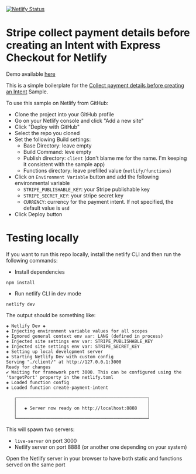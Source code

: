 [![Netlify Status](https://api.netlify.com/api/v1/badges/fa16d4e4-5f71-4b4f-a386-8907b54d64e9/deploy-status)](https://app.netlify.com/sites/stripe-netlify-accept-a-payment-defer/deploys)

# Stripe collect payment details before creating an Intent with Express Checkout for Netlify 

Demo available [here](https://stripe-netlify-accept-a-payment-defer.netlify.app/)

This is a simple boilerplate for the [Collect payment details before creating an Intent](https://stripe.com/docs/payments/accept-a-payment-deferred) Sample. 

To use this sample on Netlify from GitHub: 
* Clone the project into your GitHub profile
* Go on your Netlify console and click "Add a new site"
* Click "Deploy with GitHub"
* Select the repo you cloned
* Set the following Build settings:
  * Base Directory: leave empty
  * Build Command: leve empty
  * Publish directory: `client` (don't blame me for the name. I'm keeping it consistent with the sample app)
  * Functions directory: leave prefilled value (`netlify/functions`)
* Click on `Environment Variable` button and add the following environmental variable
  * `STRIPE_PUBLISHABLE_KEY`: your Stripe publishable key
  * `STRIPE_SECRET_KEY`: your stripe secret key
  * `CURRENCY`: currency for the payment intent. If not specified, the default value is `usd`
* Click Deploy button

# Testing locally 

If you want to run this repo locally, install the netlify CLI and then run the following commands: 
* Install dependencies 
```
npm install
```
* Run netlify CLI in dev mode 
```
netlify dev 
```

The output should be something like: 

```
◈ Netlify Dev ◈
◈ Injecting environment variable values for all scopes
◈ Ignored general context env var: LANG (defined in process)
◈ Injected site settings env var: STRIPE_PUBLISHABLE_KEY
◈ Injected site settings env var: STRIPE_SECRET_KEY
◈ Setting up local development server
◈ Starting Netlify Dev with custom config
Serving "./client/" at http://127.0.0.1:3000
Ready for changes
✔ Waiting for framework port 3000. This can be configured using the 'targetPort' property in the netlify.toml
◈ Loaded function config
◈ Loaded function create-payment-intent

   ┌──────────────────────────────────────────────────┐
   │                                                  │
   │   ◈ Server now ready on http://localhost:8888    │
   │                                                  │
   └──────────────────────────────────────────────────┘
```

This will spawn two servers:
* `live-server` on port 3000 
* Netlify server on port 8888 (or another one depending on your system)

Open the Netlify server in your browser to have both static and functions served on the same port 